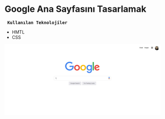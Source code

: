 # Google Ana Sayfasını Tasarlamak 
<pre>
 <b>Kullanılan Teknolojiler</b> 
</pre>
- HMTL
- CSS

![github](images/odev3.jpg)
